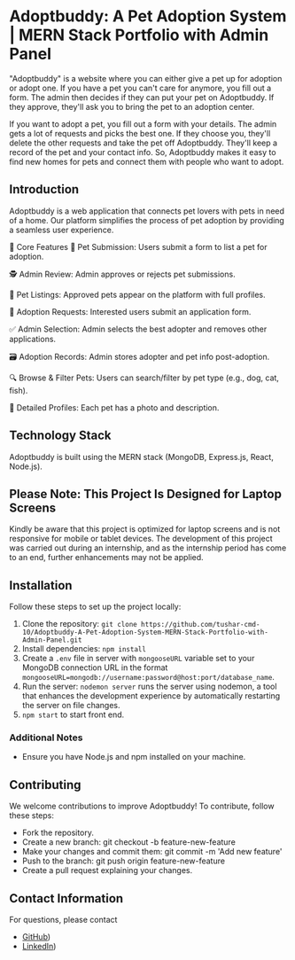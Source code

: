 # Adoptbuddy: A Pet Adoption System | MERN Stack Portfolio with Admin Panel
"Adoptbuddy" is a website where you can either give a pet up for adoption or adopt one. If you have a pet you can't care for anymore, you fill out a form. The admin then decides if they can put your pet on Adoptbuddy. If they approve, they'll ask you to bring the pet to an adoption center.

If you want to adopt a pet, you fill out a form with your details. The admin gets a lot of requests and picks the best one. If they choose you, they'll delete the other requests and take the pet off Adoptbuddy. They'll keep a record of the pet and your contact info.
So, Adoptbuddy makes it easy to find new homes for pets and connect them with people who want to adopt.


## Introduction
Adoptbuddy is a web application that connects pet lovers with pets in need of a home. Our platform simplifies the process of pet adoption by providing a seamless user experience.

🔑 Core Features
🐾 Pet Submission: Users submit a form to list a pet for adoption.

🕵️ Admin Review: Admin approves or rejects pet submissions.

📜 Pet Listings: Approved pets appear on the platform with full profiles.

📝 Adoption Requests: Interested users submit an application form.

✅ Admin Selection: Admin selects the best adopter and removes other applications.

🗃️ Adoption Records: Admin stores adopter and pet info post-adoption.

🔍 Browse & Filter Pets: Users can search/filter by pet type (e.g., dog, cat, fish).

📸 Detailed Profiles: Each pet has a photo and description.

## Technology Stack
Adoptbuddy is built using the MERN stack (MongoDB, Express.js, React, Node.js).

## **Please Note: This Project Is Designed for Laptop Screens**
Kindly be aware that this project is optimized for laptop screens and is not responsive for mobile or tablet devices. The development of this project was carried out during an internship, and as the internship period has come to an end, further enhancements may not be applied.

## Installation
Follow these steps to set up the project locally:

1. Clone the repository: `git clone https://github.com/tushar-cmd-10/Adoptbuddy-A-Pet-Adoption-System-MERN-Stack-Portfolio-with-Admin-Panel.git`
2. Install dependencies: `npm install`
3. Create a `.env` file in server with `mongooseURL` variable set to your MongoDB connection URL in the format `mongooseURL=mongodb://username:password@host:port/database_name`.
4. Run the server: `nodemon server` runs the server using nodemon, a tool that enhances the development experience by automatically restarting the server on file changes.
5. `npm start` to start front end.

### Additional Notes
- Ensure you have Node.js and npm installed on your machine.

## Contributing
We welcome contributions to improve Adoptbuddy! To contribute, follow these steps:
- Fork the repository.
- Create a new branch: git checkout -b feature-new-feature
- Make your changes and commit them: git commit -m 'Add new feature'
- Push to the branch: git push origin feature-new-feature
- Create a pull request explaining your changes.

## Contact Information
For questions, please contact 
- [GitHub](https://github.com/tushar-cmd-10/))
- [LinkedIn](https://www.linkedin.com/in/tushar-deshmukh96/))
